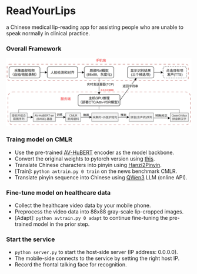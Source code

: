 # ReadYourLips
a Chinese medical lip-reading app for assisting people who are unable to speak normally in clinical practice.

### Overall Framework

![app framework](imgs/app.jpg)


### Traing model on CMLR
- Use the pre-trained [AV-HuBERT](https://facebookresearch.github.io/av_hubert) encoder as the model backbone.
- Convert the original weights to pytorch version using [this](https://github.com/kyushusouth/avhubert).
- Translate Chinese characters into pinyin using [Hanzi2Pinyin](https://github.com/mozillazg/python-pinyin).
- [Train]: `python avtrain.py 0 train` on the news benchmark CMLR.
- Translate pinyin sequence into Chinese using [QWen3](https://github.com/QwenLM/Qwen3) LLM (online API).


### Fine-tune model on healthcare data
- Collect the healthcare video data by your mobile phone.
- Preprocess the video data into 88x88 gray-scale lip-cropped images.
- [Adapt]:  `python avtrain.py 0 adapt` to continue fine-tuning the pre-trained model in the prior step.


### Start the service
- `python server.py` to start the host-side server (IP address: 0.0.0.0).
- The mobile-side connects to the service by setting the right host IP.
- Record the frontal talking face for recognition.
